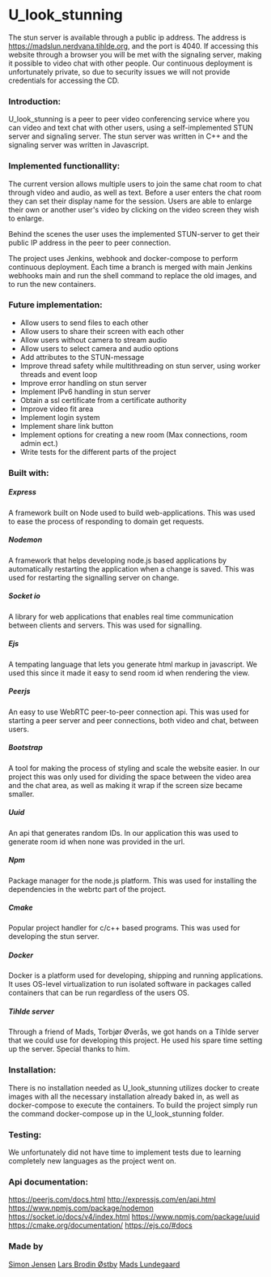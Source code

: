 # U_look_stunning
The stun server is available through a public ip address. The address is https://madslun.nerdvana.tihlde.org, and the port is 4040. If accessing this website through a browser you will be met with the signaling server, making it possible to video chat with other people. Our continuous deployment is unfortunately private, so due to security issues we will not provide credentials for accessing the CD.


### Introduction:
U_look_stunning is a peer to peer video conferencing service where you can video and text chat with other users, using a self-implemented STUN server and signaling server. The stun server was written in C++ and the signaling server was written in Javascript. 


### Implemented functionallity:
The current version allows multiple users to join the same chat room to chat through video and audio, as well as text. Before a user enters the chat room they can set their display name for the session. Users are able to enlarge their own or another user's video by clicking on the video screen they wish to enlarge.

Behind the scenes the user uses the implemented STUN-server to get their public IP address in the peer to peer connection. 

The project uses Jenkins, webhook and docker-compose to perform continuous deployment. Each time a branch is merged with main Jenkins webhooks main and run the shell command to replace the old images, and to run the new containers.    


### Future implementation:
* Allow users to send files to each other
* Allow users to share their screen with each other
* Allow users without camera to stream audio
* Allow users to select camera and audio options
* Add attributes to the STUN-message
* Improve thread safety while multithreading on stun server, using worker threads and event loop
* Improve error handling on stun server
* Implement IPv6 handling in stun server
* Obtain a ssl certificate from a certificate authority
* Improve video fit area
* Implement login system
* Implement share link button
* Implement options for creating a new room (Max connections, room admin ect.)
* Write tests for the different parts of the project


### Built with:

##### Express
A framework built on Node used to build web-applications. This was used to ease the process of responding to domain get requests.

##### Nodemon
A framework that helps developing node.js based applications by automatically restarting the application when a change is saved. This was used for restarting the signalling server on change.

##### Socket io
A library for web applications that enables real time communication between clients and servers. This was used for signalling.

##### Ejs
A tempating language that lets you generate html markup in javascript. We used this since it made it easy to send room id when rendering the view.


##### Peerjs
An easy to use WebRTC peer-to-peer connection api. This was used for starting a peer server and peer connections, both video and chat, between users.

##### Bootstrap
A tool for making the process of styling and scale the website easier. In our project this was only used for dividing the space between the video area and the chat area, as well as making it wrap if the screen size became smaller.

##### Uuid
An api that generates random IDs. In our application this was used to generate room id when none was provided in the url.

##### Npm
Package manager for the node.js platform. This was used for installing the dependencies in the webrtc part of the project.

##### Cmake
Popular project handler for c/c++ based programs. This was used for developing the stun server.

##### Docker
Docker is a platform used for developing, shipping and running applications. It uses OS-level virtualization to run isolated software in packages called containers that can be run regardless of the users OS.  

##### Tihlde server
Through a friend of Mads, Torbjør Øverås, we got hands on a Tihlde server that we could use for developing this project. He used his spare time setting up the server. Special thanks to him.


### Installation:

There is no installation needed as U_look_stunning utilizes docker to create images with all the necessary installation already baked in, as well as docker-compose to execute the containers. To build the project simply run the command docker-compose up in the U_look_stunning folder.

### Testing:

We unfortunately did not have time to implement tests due to learning completely new languages as the project went on. 

### Api documentation:
https://peerjs.com/docs.html
http://expressjs.com/en/api.html
https://www.npmjs.com/package/nodemon
https://socket.io/docs/v4/index.html
https://www.npmjs.com/package/uuid
https://cmake.org/documentation/
https://ejs.co/#docs

### Made by 
[Simon Jensen](https://github.com/navyjumper)
[Lars Brodin Østby](https://github.com/Larsbost)
[Mads Lundegaard](https://github.com/treyshotz)